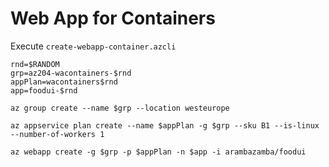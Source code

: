 # Web App for Containers

Execute `create-webapp-container.azcli`

```
rnd=$RANDOM
grp=az204-wacontainers-$rnd
appPlan=wacontainers$rnd
app=foodui-$rnd

az group create --name $grp --location westeurope

az appservice plan create --name $appPlan -g $grp --sku B1 --is-linux --number-of-workers 1

az webapp create -g $grp -p $appPlan -n $app -i arambazamba/foodui
```
